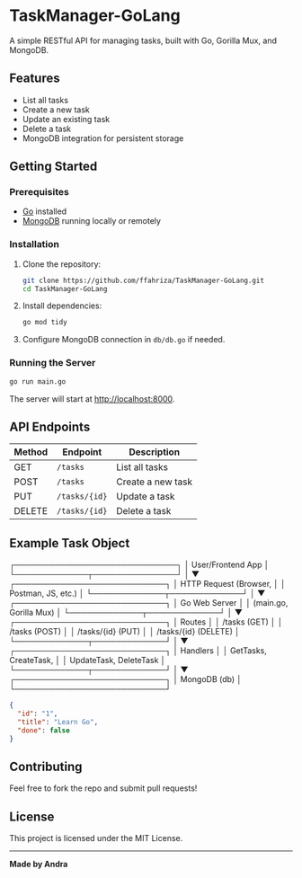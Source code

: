 # TaskManager-GoLang

A simple RESTful API for managing tasks, built with Go, Gorilla Mux, and MongoDB.

## Features

- List all tasks
- Create a new task
- Update an existing task
- Delete a task
- MongoDB integration for persistent storage

## Getting Started

### Prerequisites

- [Go](https://golang.org/dl/) installed
- [MongoDB](https://www.mongodb.com/try/download/community) running locally or remotely

### Installation

1. Clone the repository:
    ```sh
    git clone https://github.com/ffahriza/TaskManager-GoLang.git
    cd TaskManager-GoLang
    ```

2. Install dependencies:
    ```sh
    go mod tidy
    ```

3. Configure MongoDB connection in `db/db.go` if needed.

### Running the Server

```sh
go run main.go
```

The server will start at [http://localhost:8000](http://localhost:8000).

## API Endpoints

| Method | Endpoint            | Description           |
|--------|---------------------|----------------------|
| GET    | `/tasks`            | List all tasks       |
| POST   | `/tasks`            | Create a new task    |
| PUT    | `/tasks/{id}`       | Update a task        |
| DELETE | `/tasks/{id}`       | Delete a task        |

## Example Task Object

┌─────────────────────────────┐
│      User/Frontend App      │
└─────────────┬───────────────┘
              │
              ▼
   ┌───────────────────────────┐
   │   HTTP Request (Browser,  │
   │   Postman, JS, etc.)      │
   └─────────────┬─────────────┘
                 │
                 ▼
   ┌───────────────────────────┐
   │      Go Web Server        │
   │  (main.go, Gorilla Mux)   │
   └─────────────┬─────────────┘
                 │
                 ▼
   ┌───────────────────────────┐
   │        Routes             │
   │  /tasks        (GET)      │
   │  /tasks        (POST)     │
   │  /tasks/{id}   (PUT)      │
   │  /tasks/{id}   (DELETE)   │
   └─────────────┬─────────────┘
                 │
                 ▼
   ┌───────────────────────────┐
   │      Handlers             │
   │  GetTasks, CreateTask,    │
   │  UpdateTask, DeleteTask   │
   └─────────────┬─────────────┘
                 │
                 ▼
   ┌───────────────────────────┐
   │      MongoDB (db)         │
   └───────────────────────────┘

```json
{
  "id": "1",
  "title": "Learn Go",
  "done": false
}
```

## Contributing

Feel free to fork the repo and submit pull requests!

## License

This project is licensed under the MIT License.

---

**Made by Andra**
